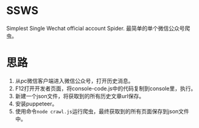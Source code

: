 # SSWS

Simplest Single Wechat official account Spider.
最简单的单个微信公众号爬虫。

# 思路
1. 从pc微信客户端进入微信公众号，打开历史消息。
2. F12打开开发者页面，将console-code.js中的代码复制到console里，执行。
3. 新建一个json文件，将获取到的所有历史文章url保存。
4. 安装puppeteer。
5. 使用命令`node crawl.js`运行爬虫，最终获取到的所有页面保存到json文件中。
